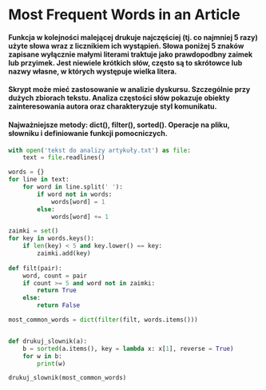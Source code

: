 # Most Frequent Words in an Article
#### Funkcja w kolejności malejącej drukuje najczęściej (tj. co najmniej 5 razy) użyte słowa wraz z licznikiem ich wystąpień. Słowa poniżej 5 znaków zapisane wyłącznie małymi literami traktuje jako prawdopodbny zaimek lub przyimek. Jest niewiele krótkich słów, często są to skrótowce lub nazwy własne, w których występuje wielka litera.
#### Skrypt może mieć zastosowanie w analizie dyskursu. Szczególnie przy dużych zbiorach tekstu. Analiza częstości słów pokazuje obiekty zainteresowania autora oraz charakteryzuje styl komunikatu. 
#### Najważniejsze metody: dict(), filter(), sorted(). Operacje na pliku, słowniku i definiowanie funkcji pomocniczych.
```python
with open('tekst do analizy artykuły.txt') as file:
    text = file.readlines()

words = {}
for line in text:
    for word in line.split(' '):
        if word not in words:
            words[word] = 1
        else:
            words[word] += 1

zaimki = set()
for key in words.keys():
    if len(key) < 5 and key.lower() == key:
        zaimki.add(key)
            
def filt(pair):
    word, count = pair
    if count >= 5 and word not in zaimki:
        return True
    else:
        return False

most_common_words = dict(filter(filt, words.items()))


def drukuj_slownik(a):
    b = sorted(a.items(), key = lambda x: x[1], reverse = True)
    for w in b:
        print(w)

drukuj_slownik(most_common_words)
```
